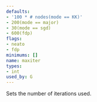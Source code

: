 ```yaml
---
defaults:
- '100 * # nodes(mode == KK)'
- 200(mode == major)
- 30(mode == sgd)
- 600(fdp)
flags:
- neato
- fdp
minimums: []
name: maxiter
types:
- int
used_by: G
---
```

Sets the number of iterations used.

